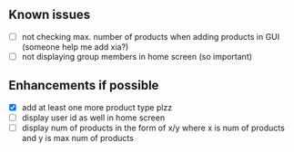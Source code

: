 ## Known issues

- [ ] not checking max. number of products when adding products in GUI (someone help me add xia?)
- [ ] not displaying group members in home screen (so important)

## Enhancements if possible

- [x] add at least one more product type plzz
- [ ] display user id as well in home screen
- [ ] display num of products in the form of x/y where x is num of products and y is max num of products